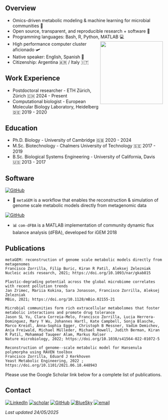## Overview

 * Omics-driven metabolic modeling & machine learning for microbial communities 💩
 * Open source, transparent, and reproducible research + software 🦾
 * Programming languages: Bash, R, Python, MATLAB 💻 <img align="right" src="https://github.com/user-attachments/assets/0402b864-d0b2-4f0e-a248-12313818baf8" height = 200 width = 200>
 * High performance computer cluster aficionado 🛩️ 
 * Native speaker: English, Spanish 💬
 * Citizenship: Argentina 🇦🇷 / Italy 🇮🇹

## Work Experience

 * Postdoctoral researcher - ETH Zürich, Zürich 🇨🇭 2024 - Present
 * Computational biologist - European Molecular Biology Laboratory, Heidelberg 🇩🇪 2019 - 2020

## Education

 * Ph.D. Biology - University of Cambridge 🇬🇧 2020 - 2024
 * M.Sc. Biotechnology - Chalmers University of Technology 🇸🇪 2017 - 2019
 * B.Sc. Biological Systems Engineering - University of California, Davis 🇺🇸 2013 - 2017

## Software

[![GitHub](https://img.shields.io/badge/GitHub-metaGEM-blue)](https://github.com/franciscozorrilla/metaGEM)

* 💎 `metaGEM` is a workflow that enables the reconstruction & simulation of genome scale metabolic models directly from metagenomic data 

[![GitHub](https://img.shields.io/badge/GitHub-com--dFBA-yellowgreen)](https://github.com/franciscozorrilla/Chalmers-iGEM2018)

* 📊 `com-dFBA` is a MATLAB implementation of community dynamic flux balance analysis (dFBA), developed for iGEM 2018

## Publications

```
metaGEM: reconstruction of genome scale metabolic models directly from metagenomes
Francisco Zorrilla, Filip Buric, Kiran R Patil, Aleksej Zelezniak
Nucleic acids research, 2021; https://doi.org/10.1093/nar/gkab815
``` 

```
Plastic-degrading potential across the global microbiome correlates with recent pollution trends
Jan Zrimec, Mariia Kokina, Sara Jonasson, Francisco Zorrilla, Aleksej Zelezniak
MBio, 2021; https://doi.org/10.1128/mBio.02155-21
```

```
Microbial communities form rich extracellular metabolomes that foster metabolic interactions and promote drug tolerance
Jason SL Yu, Clara Correia-Melo, Francisco Zorrilla, Lucia Herrera-Dominguez, Mary Y Wu, Johannes Hartl, Kate Campbell, Sonja Blasche, Marco Kreidl, Anna-Sophia Egger, Christoph B Messner, Vadim Demichev, Anja Freiwald, Michael Mülleder, Michael Howell, Judith Berman, Kiran R Patil, Mohammad Tauqeer Alam, Markus Ralser
Nature microbiology, 2022; https://doi.org/10.1038/s41564-022-01072-5
```

```
Reconstruction of genome--scale metabolic model for Hansenula polymorpha using RAVEN toolbox
Francisco Zorrilla, Eduard J Kerkhoven
Yeast Metabolic Engineering, 2022 ; https://doi.org/10.1101/2021.06.18.448943 
```

Please use the Google Scholar link below for a complete list of publications.

## Contact

[![LinkedIn](https://img.shields.io/badge/LinkedIn-fzorrilla94-blue)](https://www.linkedin.com/in/fzorrilla94/)
[![scholar](https://img.shields.io/badge/Google_Scholar-Francisco_Zorrilla-%230492C2)](https://scholar.google.com/citations?user=byUq0i4AAAAJ&hl=en)
[![GitHub](https://img.shields.io/badge/GitHub-franciscozorrilla-9cf)](https://github.com/franciscozorrilla)
[![BlueSky](https://img.shields.io/badge/BlueSky-%40metagenomez-lightblue)](https://bsky.app/profile/metagenomez.bsky.social)
[![email](https://img.shields.io/badge/email-fzorrill%40ethz.ch-%23a6bddb)]()

*Last updated 24/05/2025*
